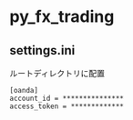 # py_fx_trading

## settings.ini
ルートディレクトリに配置
```
[oanda]
account_id = ***************
access_token = *************
```
